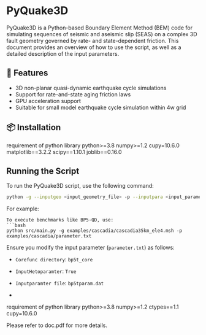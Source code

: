 # PyQuake3D


PyQuake3D is a Python-based Boundary Element Method (BEM) code for simulating sequences of seismic and aseismic slip (SEAS) on a complex 3D fault geometry governed by rate- and state-dependent friction. This document provides an overview of how to use the script, as well as a detailed description of the input parameters.

## 🔧 Features

-  3D non-planar quasi-dynamic earthquake cycle simulations
-  Support for rate-and-state aging friction laws
-  GPU acceleration support 
-  Suitable for small model earthquake cycle simulation within 4w grid

## 📦 Installation
requirement of python library
python>=3.8
numpy>=1.2
cupy=10.6.0
matplotlib==3.2.2
scipy==1.10.1
joblib==0.16.0

## Running the Script

To run the PyQuake3D script, use the following command:
```bash
python -g --inputgeo <input_geometry_file> -p --inputpara <input_parameter_file>
```
For example:
```
To execute benchmarks like BP5-QD, use:
```bash
python src/main.py -g examples/cascadia/cascadia35km_ele4.msh -p examples/cascadia/parameter.txt
```
Ensure you modify the input parameter (`parameter.txt`) as follows:
- `Corefunc directory`: `bp5t_core`
- `InputHetoparamter`: `True`
- `Inputparamter file`: `bp5tparam.dat`

- 
requirement of python library
python>=3.8
numpy>=1.2
ctypes==1.1
cupy=10.6.0

Please refer to doc.pdf for more details.
